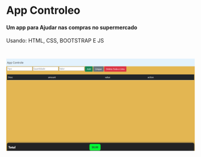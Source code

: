 <h1> App Controleo </h1>
<h4>Um app para Ajudar nas compras no supermercado</h4>
<p>Usando: HTML, CSS, BOOTSTRAP E JS </p>
<h1><img src='./git/appControle.gif' alt='readme' ></h1>
